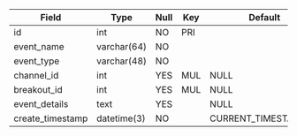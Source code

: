 | Field            | Type          | Null | Key | Default                 | Extra          |
|------------------|---------------|------|-----|----------------------|----------------|
| id               | int           | NO   | PRI |                      | auto_increment |
| event_name       | varchar(64)   | NO   |     |                      |                |
| event_type       | varchar(48)   | NO   |     |                      |                |
| channel_id       | int           | YES  | MUL | NULL                 |                |
| breakout_id      | int           | YES  | MUL | NULL                 |                |
| event_details    | text          | YES  |     | NULL                 |                |
| create_timestamp | datetime(3)   | NO   |     | CURRENT_TIMESTAMP(3) |                |
